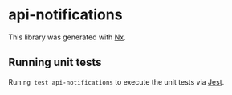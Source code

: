 # api-notifications

This library was generated with [Nx](https://nx.dev).

## Running unit tests

Run `ng test api-notifications` to execute the unit tests via [Jest](https://jestjs.io).

